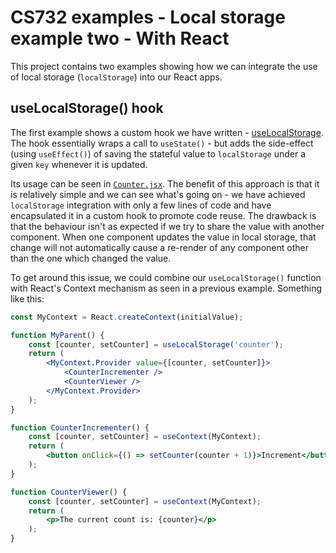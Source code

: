 # CS732 examples - Local storage example two - With React
This project contains two examples showing how we can integrate the use of local storage (`localStorage`) into our React apps.

## useLocalStorage() hook
The first example shows a custom hook we have written - [useLocalStorage](./src/useLocalStorage.js). The hook essentially wraps a call to `useState()` - but adds the side-effect (using `useEffect()`) of saving the stateful value to `localStorage` under a given `key` whenever it is updated.

Its usage can be seen in [`Counter.jsx`](./src/Counter.jsx). The benefit of this approach is that it is relatively simple and we can see what's going on - we have achieved `localStorage` integration with only a few lines of code and have encapsulated it in a custom hook to promote code reuse. The drawback is that the behaviour isn't as expected if we try to share the value with another component. When one component updates the value in local storage, that change will not automatically cause a re-render of any component other than the one which changed the value.

To get around this issue, we could combine our `useLocalStorage()` function with React's Context mechanism as seen in a previous example. Something like this:

```jsx
const MyContext = React.createContext(initialValue);

function MyParent() {
    const [counter, setCounter] = useLocalStorage('counter');
    return (
        <MyContext.Provider value={[counter, setCounter]}>
            <CounterIncrementer />
            <CounterViewer />
        </MyContext.Provider>
    );
}

function CounterIncrementer() {
    const [counter, setCounter] = useContext(MyContext);
    return (
        <button onClick={() => setCounter(counter + 1)}>Increment</button>
    );
}

function CounterViewer() {
    const [counter, setCounter] = useContext(MyContext);
    return (
        <p>The current count is: {counter}</p>
    );
}
```

<!-- NOTE: The below is NOT working with React 18, as the library is no longer compatible. There may be another option available. If I find one I will update this README & example. -->
<!--
Alternatively, we could use a ready-made third-party solution: the `npm` package `use-persisted-state`.

## use-persisted-state package
This package provides a more robust solution than our custom hook above. The package is open source - you can find the GitHub at: <https://github.com/donavon/use-persisted-state>. First, we must install it in our project as follows:

```sh
yarn add use-persisted-state
```

Then, in our code, its usage is slightly different. We import a function called `createPersistedState()`, supplying the local storage key as an argument. This doesn't return a value / setter pair as with `useState()` or our custom hook above. Rather, this function itself returns a hook that we can then use within our functional components as expected.

We can see its usage in [LoginPage.js](./src/LoginPage.js) and [UserInfoPage.js](./src/UserInfoPage.js). Both of these components are setup to access the local storage value with the key `auth`. Furthermore, we can see that when we modify this state within `LoginPage`, the changes are reflected in `UserInfoPage`. This is true *even within different browser tabs / windows*!

## Summary
As we can see, we were able to use our knowledge of `useState()`, `useEffect()`, and `localStorage` to quickly put together a custom hook which is sufficient for many of our needs. And we were able to come up with an addition using React's Context API if we need to share and modify the same local storage value on multiple components.

However, as we have also seen, a third-party package already exists- `use-persisted-state` - which offers the same functionality plus more. This is often true when developing modern software, but *especially* in the web development domain - it is often the case that someone will have solved a particular problem before. It is perfectly OK (given appropriate licensing & credit where credit is due) to integrate third-party solutions into your own projects to help you save time and energy, allowing you to devote your effort to the specific requirements of your project.
-->